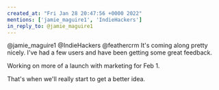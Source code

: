 ```yaml
---
created_at: "Fri Jan 28 20:47:56 +0000 2022"
mentions: ['jamie_maguire1', 'IndieHackers']
in_reply_to: @jamie_maguire1
---
```


@jamie_maguire1 @IndieHackers @feathercrm It's coming along pretty nicely. I've had a few users and have been getting some great feedback. 

Working on more of a launch with marketing for Feb 1. 

That's when we'll really start to get a better idea.